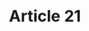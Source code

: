 ---
title: "Article 21"
draft: false
exceptions:
- info53g
memberstates:
- SE
score: 3
compensation:
- 
remarks: |
 


link: ""
---